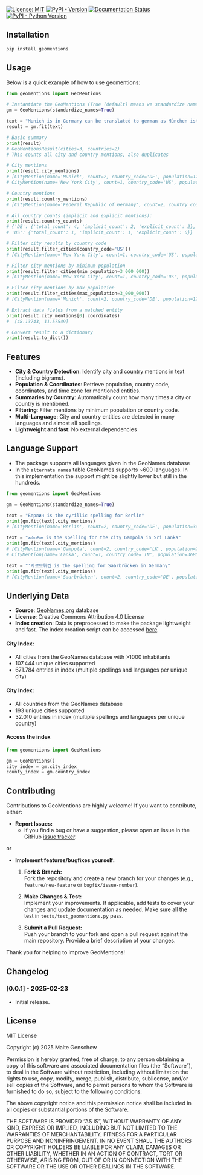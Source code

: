 [![License: MIT](https://img.shields.io/badge/license-MIT-C06524)](https://github.com/MGenschow/GeoMentions/blob/main/LICENSE)
[![PyPI - Version](https://img.shields.io/pypi/v/geomentions.svg)](https://pypi.org/project/geomentions/)
[![Documentation Status](https://readthedocs.org/projects/geomentions/badge/?version=latest)](https://geomentions.readthedocs.io/en/latest/)
[![PyPI - Python Version](https://img.shields.io/pypi/pyversions/geomentions.svg)](https://pypi.org/project/geomentions/)

## Installation

```bash
pip install geomentions
```

## Usage

Below is a quick example of how to use geomentions:

```python
from geomentions import GeoMentions

# Instantiate the GeoMentions (True (default) means we standardize names to a single variant (Munich and München is counted as the same entity))
gm = GeoMentions(standardize_names=True)

text = "Munich is in Germany can be translated to german as München ist in Deutschland. Another city that is mentioned here is New York."
result = gm.fit(text)

# Basic summary
print(result)
# GeoMentionsResult(cities=3, countries=2)
# This counts all city and country mentions, also duplicates

# City mentions
print(result.city_mentions)
# [CityMention(name='Munich', count=2, country_code='DE', population=1260391, coordinates=[48.13743, 11.57549]),
# CityMention(name='New York City', count=1, country_code='US', population=8804190, coordinates=[40.71427, -74.00597])]

# Country mentions
print(result.country_mentions)
# [CityMention(name='Federal Republic of Germany', count=2, country_code='DE', population=82927922, coordinates=[51.5, 10.5])]

# All country counts (implicit and explicit mentions):
print(result.country_counts)
# {'DE': {'total_count': 4, 'implicit_count': 2, 'explicit_count': 2},
# 'US': {'total_count': 1, 'implicit_count': 1, 'explicit_count': 0}}

# Filter city results by country code
print(result.filter_cities(country_code='US'))
# [CityMention(name='New York City', count=1, country_code='US', population=8804190, coordinates=[40.71427, -74.00597])]

# Filter city mentions by minimum population
print(result.filter_cities(min_population=3_000_000))
# [CityMention(name='New York City', count=1, country_code='US', population=8804190, coordinates=[40.71427, -74.00597])]

# Filter city mentions by max population
print(result.filter_cities(max_population=3_000_000))
# [CityMention(name='Munich', count=2, country_code='DE', population=1260391, coordinates=[48.13743, 11.57549])]

# Extract data fields from a matched entity
print(result.city_mentions[0].coordinates)
#  [48.13743, 11.57549]

# Convert result to a dictionary
print(result.to_dict())
```

## Features

- **City & Country Detection**: Identify city and country mentions in text (including bigrams).
- **Population & Coordinates**: Retrieve population, country code, coordinates, and time zone for mentioned entities.
- **Summaries by Country**: Automatically count how many times a city or country is mentioned.
- **Filtering**: Filter mentions by minimum population or country code.
- **Multi-Language**: City and country entities are detected in many languages and almost all spellings.
- **Lightweight and fast**: No external dependencies

## Language Support

- The package supports all languages given in the GeoNames database
- In the `alternate names` table GeoNames supports ~600 languages. In this implementation the support might be slightly lower but still in the hundreds.

```python
from geomentions import GeoMentions

gm = GeoMentions(standardize_names=True)

text = "Берлин is the cyrillic spelling for Berlin"
print(gm.fit(text).city_mentions)
# [CityMention(name='Berlin', count=2, country_code='DE', population=3426354, coordinates=[52.52437, 13.41053])]

text = "கம்பளை is the spelling for the city Gampola in Sri Lanka"
print(gm.fit(text).city_mentions)
# [CityMention(name='Gampola', count=2, country_code='LK', population=24283, coordinates=[7.1643, 80.5696]),
# CityMention(name='Lanka', count=1, country_code='IN', population=36805, coordinates=[25.92907, 92.94856])]

text = "'자르브뤼켄 is the spelling for Saarbrücken in Germany"
print(gm.fit(text).city_mentions)
# [CityMention(name='Saarbrücken', count=2, country_code='DE', population=179349, coordinates=[49.23262, 7.00982])]


```

## Underlying Data

- **Source**: [GeoNames.org](https://www.geonames.org) database
- **License**: Creative Commons Attribution 4.0 License
- **Index creation**: Data is preprocessed to make the package lightweight and fast. The index creation script can be accessed [here](https://github.com/MGenschow/GeoMentions/blob/main/index_preparation/prepare_index.py).

#### City Index:

- All cities from the GeoNames database with >1000 inhabitants
- 107.444 unique cities supported
- 671.784 entries in index (multiple spellings and languages per unique city)

#### City Index:

- All countries from the GeoNames database
- 193 unique cities supported
- 32.010 entries in index (multiple spellings and languages per unique country)

#### Access the index

```python 
from geomentions import GeoMentions

gm = GeoMentions()
city_index = gm.city_index
county_index = gm.country_index
```


## Contributing

Contributions to GeoMentions are highly welcome! If you want to contribute, either: 

- **Report Issues:**  
   - If you find a bug or have a suggestion, please open an issue in the GitHub [issue tracker](https://github.com/MGenschow/GeoMentions/issues).

or 

- **Implement features/bugfixes yourself:**

   1. **Fork & Branch:**  
   Fork the repository and create a new branch for your changes (e.g., `feature/new-feature` or `bugfix/issue-number`).
   
   2. **Make Changes & Test:**  
   Implement your improvements. If applicable, add tests to cover your changes and update documentation as needed. Make sure all the test in `tests/test_geomentions.py` pass.
   
   3. **Submit a Pull Request:**  
   Push your branch to your fork and open a pull request against the main repository. Provide a brief description of your changes.

Thank you for helping to improve GeoMentions!

## Changelog

### [0.0.1] - 2025-02-23
- Initial release.

## License
MIT License

Copyright (c) 2025 Malte Genschow

Permission is hereby granted, free of charge, to any person obtaining a copy of this software and associated documentation files (the “Software”), to deal in the Software without restriction, including without limitation the rights to use, copy, modify, merge, publish, distribute, sublicense, and/or sell copies of the Software, and to permit persons to whom the Software is furnished to do so, subject to the following conditions:

The above copyright notice and this permission notice shall be included in all copies or substantial portions of the Software.

THE SOFTWARE IS PROVIDED “AS IS”, WITHOUT WARRANTY OF ANY KIND, EXPRESS OR IMPLIED, INCLUDING BUT NOT LIMITED TO THE WARRANTIES OF MERCHANTABILITY, FITNESS FOR A PARTICULAR PURPOSE AND NONINFRINGEMENT. IN NO EVENT SHALL THE AUTHORS OR COPYRIGHT HOLDERS BE LIABLE FOR ANY CLAIM, DAMAGES OR OTHER LIABILITY, WHETHER IN AN ACTION OF CONTRACT, TORT OR OTHERWISE, ARISING FROM, OUT OF OR IN CONNECTION WITH THE SOFTWARE OR THE USE OR OTHER DEALINGS IN THE SOFTWARE.
